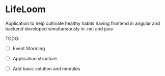 # LifeLoom

Application to help cultivate healthy habits having frontend in angular and backend developed simultaneously in .net and java

TODO:

* [ ] Event Storming 
* [ ] Application structure
* [ ] Add basic solution and modules

